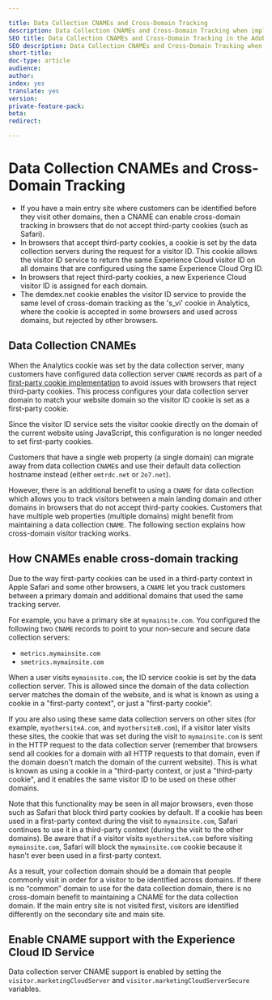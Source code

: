 ```yaml
---

title: Data Collection CNAMEs and Cross-Domain Tracking
description: Data Collection CNAMEs and Cross-Domain Tracking when implementing Adobe Experience Cloud ID Service
SEO title: Data Collection CNAMEs and Cross-Domain Tracking in the Adobe Experience Cloud ID Service
SEO description: Data Collection CNAMEs and Cross-Domain Tracking when implementing Adobe Experience Cloud ID Service
short-title:
doc-type: article
audience:
author:
index: yes
translate: yes
version:
private-feature-pack:
beta:
redirect:

---
```


# Data Collection CNAMEs and Cross-Domain Tracking

+ If you have a main entry site where customers can be identified before they visit other domains, then a CNAME can enable cross-domain tracking in browsers that do not accept third-party cookies \(such as Safari\).
+ In browsers that accept third-party cookies, a cookie is set by the data collection servers during the request for a visitor ID. This cookie allows the visitor ID service to return the same Experience Cloud visitor ID on all domains that are configured using the same Experience Cloud Org ID.
+ In browsers that reject third-party cookies, a new Experience Cloud visitor ID is assigned for each domain.
+ The demdex.net cookie enables the visitor ID service to provide the same level of cross-domain tracking as the 's\_vi' cookie in Analytics, where the cookie is accepted in some browsers and used across domains, but rejected by other browsers.

## Data Collection CNAMEs

When the Analytics cookie was set by the data collection server, many customers have configured data collection server `CNAME` records as part of a [first-party cookie implementation](https://marketing.adobe.com/resources/help/en_US/whitepapers/first_party_cookies/) to avoid issues with browsers that reject third-party cookies. This process configures your data collection server domain to match your website domain so the visitor ID cookie is set as a first-party cookie.

Since the visitor ID service sets the visitor cookie directly on the domain of the current website using JavaScript, this configuration is no longer needed to set first-party cookies.

Customers that have a single web property \(a single domain\) can migrate away from data collection `CNAME`s and use their default data collection hostname instead \(either `omtrdc.net` or `2o7.net`\).

However, there is an additional benefit to using a `CNAME` for data collection which allows you to track visitors between a main landing domain and other domains in browsers that do not accept third-party cookies. Customers that have multiple web properties \(multiple domains\) might benefit from maintaining a data collection `CNAME`. The following section explains how cross-domain visitor tracking works.

## How CNAMEs enable cross-domain tracking

Due to the way first-party cookies can be used in a third-party context in Apple Safari and some other browsers, a `CNAME` let you track customers between a primary domain and additional domains that used the same tracking server.

For example, you have a primary site at `mymainsite.com`. You configured the following two `CNAME` records to point to your non-secure and secure data collection servers:

+ `metrics.mymainsite.com` 
+ `smetrics.mymainsite.com` 

When a user visits `mymainsite.com`, the ID service cookie is set by the data collection server. This is allowed since the domain of the data collection server matches the domain of the website, and is what is known as using a cookie in a "first-party context", or just a "first-party cookie".

If you are also using these same data collection servers on other sites \(for example, `myothersiteA.com`, and `myothersiteB.com`\), if a visitor later visits these sites, the cookie that was set during the visit to `mymainsite.com` is sent in the HTTP request to the data collection server \(remember that browsers send all cookies for a domain with all HTTP requests to that domain, even if the domain doesn't match the domain of the current website\). This is what is known as using a cookie in a "third-party context, or just a "third-party cookie", and it enables the same visitor ID to be used on these other domains.

Note that this functionality may be seen in all major browsers, even those such as Safari that block third party cookies by default. If a cookie has been used in a first-party context during the visit to `mymainsite.com`, Safari continues to use it in a third-party context \(during the visit to the other domains\). Be aware that if a visitor visits `myothersiteA.com` before visiting `mymainsite.com`, Safari will block the `mymainsite.com` cookie because it hasn't ever been used in a first-party context.

As a result, your collection domain should be a domain that people commonly visit in order for a visitor to be identified across domains. If there is no “common” domain to use for the data collection domain, there is no cross-domain benefit to maintaining a CNAME for the data collection domain. If the main entry site is not visited first, visitors are identified differently on the secondary site and main site.

## Enable CNAME support with the Experience Cloud ID Service

Data collection server CNAME support is enabled by setting the `visitor.marketingCloudServer` and `visitor.marketingCloudServerSecure` variables.
